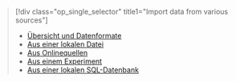 > [!div class="op_single_selector" title1="Import data from various sources"]
> * [Übersicht und Datenformate](../articles/machine-learning/machine-learning-data-science-import-data.md)
> * [Aus einer lokalen Datei](../articles/machine-learning/machine-learning-import-data-from-local-file.md)
> * [Aus Onlinequellen](../articles/machine-learning/machine-learning-import-data-from-online-sources.md)
> * [Aus einem Experiment](../articles/machine-learning/machine-learning-import-data-from-an-experiment.md)
> * [Aus einer lokalen SQL-Datenbank](../articles/machine-learning/machine-learning-use-data-from-an-on-premises-sql-server.md)
>  



<!--HONumber=Dec16_HO2-->


